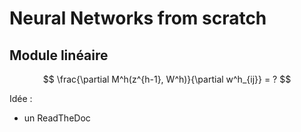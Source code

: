 # Neural Networks from scratch


## Module linéaire
$$
    \frac{\partial M^h(z^{h-1}, W^h)}{\partial w^h_{ij}} = ?
$$



Idée : 
- un ReadTheDoc